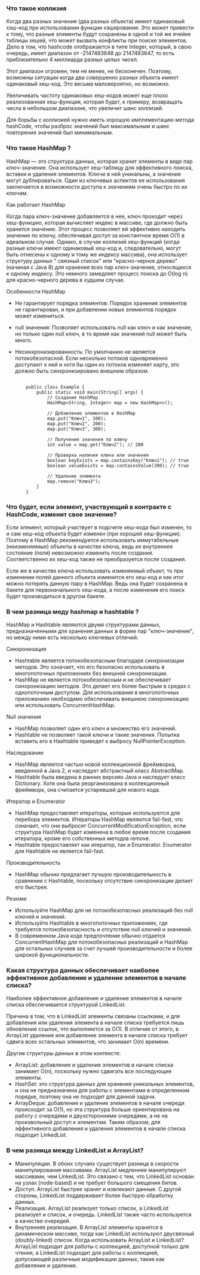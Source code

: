### Что такое коллизия

Когда два разных значения (два разных объекта) имеют одинаковый хэш-код при использовании функции хэширования.
Это может привести к тому, что разные элементы будут сохранены в одной и той же ячейке таблицы хешей, что может вызвать
конфликты при поиске элементов.
Дело в том, что hashcode отображается в типе Integer, который, в свою очередь, имеет диапазон от -2147483648 до
2147483647, то есть приблизительно 4 миллиарда разных целых чисел.

Этот диапазон огромен, тем не менее, не бесконечен. Поэтому, возможны ситуации когда два совершенно разных объекта имеют
одинаковый хеш-код. Это весьма маловероятно, но возможно.

Увеличивать частоту одинаковых хеш-кодов может еще плохо реализованная хеш-функция, которая будет, к примеру, возвращать
числа в небольшом диапазоне, что увеличит шанс коллизий.

Для борьбы с коллизией нужно иметь хорошую имплементацию метода hashCode, чтобы разброс значений был максимальным и шанс
повторения значений был минимальным.

### Что такое HashMap ?

HashMap — это структура данных, которая хранит элементы в виде пар ключ-значение. Она использует хеш-таблицу для
эффективного поиска, вставки и удаления элементов. Ключи в ней уникальны, а значения могут дублироваться. Один из
ключевых аспектов ее использования заключается в возможности доступа к значениям очень быстро по их ключам.

Как работает HashMap

Когда пара ключ-значение добавляется в нее, ключ проходит через хеш-функцию, которая вычисляет индекс в массиве, где
должно быть хранится значение. Этот процесс позволяет ей эффективно находить значение по ключу, обеспечивая доступ за
константное время O(1) в идеальном случае. Однако, в случае коллизий хеш-функций (когда разные ключи имеют одинаковый
хеш-код и, следовательно, могут быть отнесены к одному и тому же индексу массива), она использует структуру данных "
связный список" или "красно-черное дерево" (начиная с Java 8) для хранения всех пар ключ-значение, относящихся к одному
индексу. Это немного замедляет процесс поиска до O(log n) для красно-черного дерева в худшем случае.

Особенности HashMap

- Не гарантирует порядка элементов: Порядок хранения элементов не гарантирован, и при добавлении новых элементов порядок
  может измениться.
- null значения: Позволяет использовать null как ключ и как значение, но только один null ключ, в то время как значений
  null может быть много.
- Несинхронизированность: По умолчанию не является потокобезопасной. Если несколько потоков одновременно доступают к ней
  и хотя бы один из потоков изменяет карту, это должно быть синхронизировано внешним образом.

   ``` import java.util.HashMap;
       
       public class Example {
           public static void main(String[] args) {
               // Создание HashMap
               HashMap<String, Integer> map = new HashMap<>();
       
               // Добавление элементов в HashMap
               map.put("Ключ1", 100);
               map.put("Ключ2", 200);
               map.put("Ключ3", 300);
       
               // Получение значения по ключу
               int value = map.get("Ключ2"); // 200
       
               // Проверка наличия ключа или значения
               boolean keyExists = map.containsKey("Ключ1"); // true
               boolean valueExists = map.containsValue(300); // true
       
               // Удаление элемента
               map.remove("Ключ3");
           }
       }
   ```

### Что будет, если элемент, участвующий в контракте с HashCode, изменит свое значение?

Если элемент, который участвует в подсчете хеш-кода был изменен, то и сам хеш-код объекта будет изменен (при хорошей
хеш-функции). Поэтому в HashMap рекомендуется использовать иммутабельные (неизменяемые) объекты в качестве ключа, ведь
их внутреннее состояние (поля) невозможно изменить после создания. Соответственно их хеш-код также не преобразуется
после создания.

Если же в качестве ключа использовать изменяемый объект, то при изменении полей данного объекта изменится его хеш-код и
как итог можно потерять данную пару в HashMap. Ведь она будет сохранена в бакете для первоначального хеш-кода, а после
изменения его поиск будет производиться в другом бакете.

### В чем разница меду hashmap и hashtable ?

HashMap и Hashtable являются двумя структурами данных, предназначенными для хранения данных в форме пар "ключ-значение",
но между ними есть несколько ключевых отличий:

Синхронизация

- Hashtable является потокобезопасным благодаря синхронизации методов. Это означает, что его безопасно использовать в
  многопоточных приложениях без внешней синхронизации.
- HashMap не является потокобезопасным и не обеспечивает синхронизацию методов. Это делает его более быстрым в средах с
  однопоточным доступом. Для использования в многопоточных приложениях необходимо обеспечивать внешнюю синхронизацию или
  использовать ConcurrentHashMap.

Null значения

- HashMap позволяет один его ключ и множество его значений.
- Hashtable не позволяет такой ключи и такие значения. Попытка вставить его в Hashtable приведет к выбросу
  NullPointerException.

Наследование

- HashMap является частью новой коллекционной фреймворка, введенной в Java 2, и наследует абстрактный класс AbstractMap.
- Hashtable была введена в ранних версиях Java и наследует класс Dictionary. Хотя она была реорганизована в
  коллекционный фреймворк, она считается устаревшей для нового кода.

Итератор и Enumerator

- HashMap предоставляет итераторы, которые используются для перебора элементов. Итераторы HashMap являются fail-fast,
  что означает, что они выбросят ConcurrentModificationException, если структура HashMap будет изменена в любое время
  после создания итератора, кроме его собственных методов remove.
- Hashtable предоставляет как итератор, так и Enumerator. Enumerator для Hashtable не является fail-fast.

Производительность

- HashMap обычно предлагает лучшую производительность в сравнении с Hashtable, поскольку отсутствие синхронизации делает
  его быстрее.

Резюме

- Используйте HashMap для не потокобезопасных реализаций без null ключей и значений.
- Используйте Hashtable в многопоточных приложениях, где требуется потокобезопасность и отсутствие null ключей и
  значений.
- В современном Java коде предпочтение обычно отдается ConcurrentHashMap для потокобезопасных реализаций и HashMap для
  остальных случаев за счет лучшей производительности и более широкой функциональности.

### Какая структура данных обеспечивает наиболее эффективное добавление и удаление элементов в начале списка?

Наиболее эффективное добавление и удаление элементов в начале списка обеспечивается структурой LinkedList.

Причина в том, что в LinkedList элементы связаны ссылками, и для добавления или удаления элемента в начале списка
требуется лишь обновление ссылок, что выполняется за O(1). В отличие от этого, в ArrayList удаление или добавление
элемента в начале списка требует сдвига всех остальных элементов, что занимает O(n) времени.

Другие структуры данных в этом контексте:

- ArrayList: добавление и удаление элементов в начале списка занимает O(n), поскольку нужно сдвигать все последующие
  элементы.
- HashSet: это структура данных для хранения уникальных элементов, и она не предназначена для работы с элементами в
  определенном порядке, поэтому она не подходит для данной задачи.
- ArrayDeque: добавление и удаление элементов в начале очереди происходит за O(1), но эта структура больше ориентирована
  на работу с очередями и двухсторонними очередями, а не на произвольный доступ к элементам.
  Таким образом, для эффективного добавления и удаления элементов в начале списка подходит LinkedList.

### В чем разница между LinkedList и ArrayList?

- Манипуляции.
  В обоих случаях существует разница в скорости манипулирования массивами. ArrayList медленнее манипулируют массивами,
  чем LinkedList. Это связано с тем, что LinkedList основан на узлах (node-based) и не требует большого смещения битов.
- Доступ.
  ArrayList быстрее хранят и извлекают данные. С другой стороны, LinkedList поддерживает более быструю обработку данных.
- Реализация.
  ArrayList реализует только список, а LinkedList реализует и список, и очередь. LinkedList также часто используется в
  качестве очередей.
- Внутренняя реализация.
  В ArrayList элементы хранятся в динамическом массиве, тогда как LinkedList используют двусвязный (doubly-linked)
  список.
  Когда использовать ArrayList и LinkedList?
  ArrayList подходит для работы с коллекцией, доступной только для чтения, а LinkedList подходит для работы с
  коллекцией, допускающей различные модификации данных, такие как добавление и удаление.